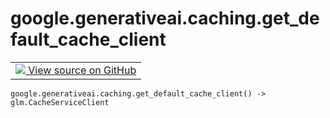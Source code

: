 <div itemscope itemtype="http://developers.google.com/ReferenceObject">
<meta itemprop="name" content="google.generativeai.caching.get_default_cache_client" />
<meta itemprop="path" content="Stable" />
</div>

# google.generativeai.caching.get_default_cache_client

<!-- Insert buttons and diff -->

<table class="tfo-notebook-buttons tfo-api nocontent">
<td>
  <a target="_blank" href="https://github.com/google/generative-ai-python/blob/master/google/generativeai/client.py#L345-L346">
    <img src="https://www.tensorflow.org/images/GitHub-Mark-32px.png" />
    View source on GitHub
  </a>
</td>
</table>






<pre class="devsite-click-to-copy prettyprint lang-py tfo-signature-link">
<code>google.generativeai.caching.get_default_cache_client() -> glm.CacheServiceClient
</code></pre>



<!-- Placeholder for "Used in" -->
